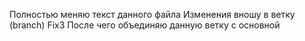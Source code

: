 Полностью меняю текст данного файла
Изменения вношу в ветку (branch) Fix3
После чего объединяю данную ветку с основной